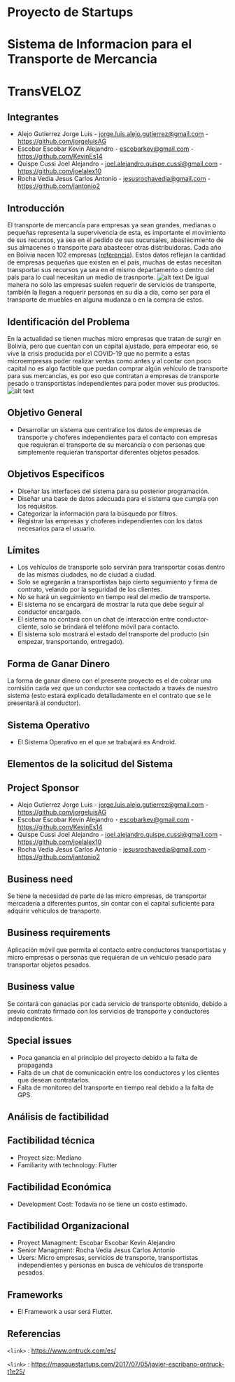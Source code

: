 # **Proyecto de Startups**

# Sistema de Informacion para el Transporte de Mercancia

# TransVELOZ

## Integrantes
- Alejo Gutierrez Jorge Luis - jorge.luis.alejo.gutierrez@gmail.com - https://github.com/jorgeluisAG
- Escobar Escobar Kevin Alejandro - escobarkev@gmail.com - https://github.com/KevinEs14
- Quispe Cussi Joel Alejandro - joel.alejandro.quispe.cussi@gmail.com - https://github.com/joelalex10
- Rocha Vedia Jesus Carlos Antonio - jesusrochavedia@gmail.com - https://github.com/jantonio2


## Introducción
El transporte de mercancía para empresas ya sean grandes, medianas o pequeñas representa la supervivencia de esta, es importante el movimiento de sus recursos, ya sea en el pedido de sus sucursales, abastecimiento de sus almacenes o transporte para abastecer otras distribuidoras. Cada año en Bolivia nacen 102 empresas ([referencia](https://correodelsur.com/economia/20180629_bolivia-al-dia-nacen-102-empresas-y-se-cierran-25.html#:~:text=El%20Viceministro%20de%20Tesoro%20y,de%20ellos%20orientados%20al%20comercio.)). Estos datos reflejan la cantidad de empresas pequeñas que existen en el país, muchas de estas necesitan transportar sus recursos ya sea en el mismo departamento o dentro del país para lo cual necesitan un medio de trasnporte.
![alt text](http://2.bp.blogspot.com/-Ba21ZKTdwDE/VNkeZOsug8I/AAAAAAAAAKQ/MuKO3gERz0A/s1600/Fotolia_47250800_M.jpg)
De igual manera no solo las empresas suelen requerir de servicios de transporte, también la llegan a requerir personas en su día a día, como ser para el transporte de muebles en alguna mudanza o en la compra de estos.

## Identificación del Problema
En la actualidad se tienen muchas micro empresas que tratan de surgir en Bolivia, pero que cuentan con un capital ajustado, para empeorar eso, se vive la crisis producida por el COVID-19 que no permite a estas microempresas poder realizar ventas como antes y al contar con poco capital no es algo factible que puedan comprar algún vehículo de transporte para sus mercancías, es por eso que contratan a empresas de transporte pesado o transportistas independientes para poder mover sus productos.
![alt text](https://blogs.iadb.org/transporte/wp-content/uploads/sites/9/2020/04/macau-photo-agency-NhhhRZQxnFY-unsplash-630x420.jpg)

## Objetivo General
 * Desarrollar un sistema que centralice los datos de empresas de transporte y choferes independientes para el contacto con empresas que requieran el transporte de su mercancía o con personas que simplemente requieran transportar diferentes objetos pesados.

## Objetivos Especificos
 * Diseñar las interfaces del sistema para su posterior programación.
 * Diseñar una base de datos adecuada para el sistema que cumpla con los requisitos.
 * Categorizar la información para la búsqueda por filtros.
 * Registrar las empresas y choferes independientes con los datos necesarios para el usuario.
 
## Límites
 * Los vehículos de transporte solo servirán para transportar cosas dentro de las mismas ciudades, no de ciudad a ciudad.
 * Solo se agregarán a transportistas bajo cierto seguimiento y firma de contrato, velando por la seguridad de los clientes.
 * No se hará un seguimiento en tiempo real del medio de transporte.
 * El sistema no se encargará de mostrar la ruta que debe seguir al conductor encargado.
 * El sistema no contará con un chat de interacción entre conductor-cliente, solo se brindará el teléfono móvil para contacto.
 * El sistema solo mostrará el estado del transporte del producto (sin empezar, transportando, entregado).

## Forma de Ganar Dinero
La forma de ganar dinero con el presente proyecto es el de cobrar una comisión cada vez que un conductor sea contactado a través de nuestro sistema (esto estará explicado detalladamente en el contrato que se le presentará al conductor).

## Sistema Operativo

 * El Sistema Operativo en el que se trabajará es Android.

## Elementos de la solicitud del Sistema
## Project Sponsor
- Alejo Gutierrez Jorge Luis - jorge.luis.alejo.gutierrez@gmail.com - https://github.com/jorgeluisAG
- Escobar Escobar Kevin Alejandro - escobarkev@gmail.com - https://github.com/KevinEs14
- Quispe Cussi Joel Alejandro - joel.alejandro.quispe.cussi@gmail.com - https://github.com/joelalex10
- Rocha Vedia Jesus Carlos Antonio - jesusrochavedia@gmail.com - https://github.com/jantonio2

## Business need
Se tiene la necesidad de parte de las micro empresas, de transportar mercadería a diferentes puntos, sin contar con el capital suficiente para  adquirir vehículos de transporte.

## Business requirements
Aplicación móvil que permita el contacto entre conductores transportistas y micro empresas o personas que requieran de un vehículo pesado para transportar objetos pesados.

## Business value
Se contará con ganacias por cada servicio de transporte obtenido, debido a previo contrato firmado con los servicios de transporte y conductores independientes.

## Special issues
 * Poca ganancia en el principio del proyecto debido a la falta de propaganda
 * Falta de un chat de comunicación entre los conductores y los clientes que desean contratarlos.
 * Falta de monitoreo del transporte en tiempo real debido a la falta de GPS.

## Análisis de factibilidad
## Factibilidad técnica
 * Proyect size: Mediano
 * Familiarity with technology: Flutter

## Factibilidad Económica
 * Development Cost: Todavia no se tiene un costo estimado. 

## Factibilidad Organizacional
 * Proyect Managment: Escobar Escobar Kevin Alejandro
 * Senior Managment: Rocha Vedia Jesus Carlos Antonio
 * Users: Micro empresas, servicios de transporte, transportistas independientes y personas en busca de vehículos de transporte pesados.

## Frameworks

 * El Framework a usar será Flutter.

## Referencias

`<link>` : https://www.ontruck.com/es/

`<link>` : https://masquestartups.com/2017/07/05/javier-escribano-ontruck-t1e25/

 
